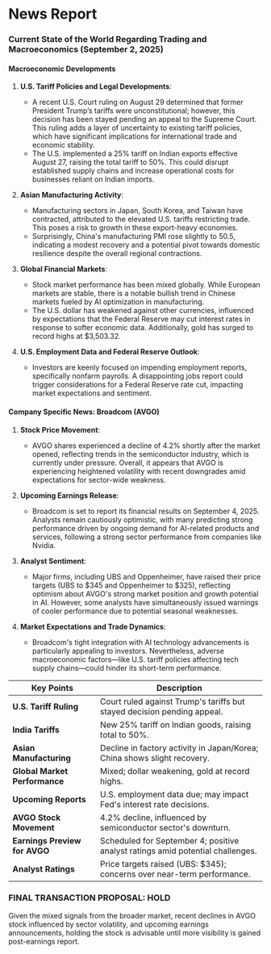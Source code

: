 # News Report

### Current State of the World Regarding Trading and Macroeconomics (September 2, 2025)

#### Macroeconomic Developments
1. **U.S. Tariff Policies and Legal Developments**:
   - A recent U.S. Court ruling on August 29 determined that former President Trump’s tariffs were unconstitutional; however, this decision has been stayed pending an appeal to the Supreme Court. This ruling adds a layer of uncertainty to existing tariff policies, which have significant implications for international trade and economic stability.
   - The U.S. implemented a 25% tariff on Indian exports effective August 27, raising the total tariff to 50%. This could disrupt established supply chains and increase operational costs for businesses reliant on Indian imports.

2. **Asian Manufacturing Activity**:
   - Manufacturing sectors in Japan, South Korea, and Taiwan have contracted, attributed to the elevated U.S. tariffs restricting trade. This poses a risk to growth in these export-heavy economies.
   - Surprisingly, China's manufacturing PMI rose slightly to 50.5, indicating a modest recovery and a potential pivot towards domestic resilience despite the overall regional contractions.

3. **Global Financial Markets**:
   - Stock market performance has been mixed globally. While European markets are stable, there is a notable bullish trend in Chinese markets fueled by AI optimization in manufacturing.
   - The U.S. dollar has weakened against other currencies, influenced by expectations that the Federal Reserve may cut interest rates in response to softer economic data. Additionally, gold has surged to record highs at $3,503.32.

4. **U.S. Employment Data and Federal Reserve Outlook**:
   - Investors are keenly focused on impending employment reports, specifically nonfarm payrolls. A disappointing jobs report could trigger considerations for a Federal Reserve rate cut, impacting market expectations and sentiment.

#### Company Specific News: Broadcom (AVGO)
1. **Stock Price Movement**:
   - AVGO shares experienced a decline of 4.2% shortly after the market opened, reflecting trends in the semiconductor industry, which is currently under pressure. Overall, it appears that AVGO is experiencing heightened volatility with recent downgrades amid expectations for sector-wide weakness.

2. **Upcoming Earnings Release**:
   - Broadcom is set to report its financial results on September 4, 2025. Analysts remain cautiously optimistic, with many predicting strong performance driven by ongoing demand for AI-related products and services, following a strong sector performance from companies like Nvidia.

3. **Analyst Sentiment**:
   - Major firms, including UBS and Oppenheimer, have raised their price targets (UBS to $345 and Oppenheimer to $325), reflecting optimism about AVGO's strong market position and growth potential in AI. However, some analysts have simultaneously issued warnings of cooler performance due to potential seasonal weaknesses.

4. **Market Expectations and Trade Dynamics**:
   - Broadcom's tight integration with AI technology advancements is particularly appealing to investors. Nevertheless, adverse macroeconomic factors—like U.S. tariff policies affecting tech supply chains—could hinder its short-term performance.

| Key Points                                         | Description                                                                 |
|---------------------------------------------------|-----------------------------------------------------------------------------|
| **U.S. Tariff Ruling**                            | Court ruled against Trump's tariffs but stayed decision pending appeal.    |
| **India Tariffs**                                 | New 25% tariff on Indian goods, raising total to 50%.                      |
| **Asian Manufacturing**                           | Decline in factory activity in Japan/Korea; China shows slight recovery.   |
| **Global Market Performance**                      | Mixed; dollar weakening, gold at record highs.                             |
| **Upcoming Reports**                              | U.S. employment data due; may impact Fed's interest rate decisions.        |
| **AVGO Stock Movement**                           | 4.2% decline, influenced by semiconductor sector's downturn.              |
| **Earnings Preview for AVGO**                     | Scheduled for September 4; positive analyst ratings amid potential challenges.|
| **Analyst Ratings**                               | Price targets raised (UBS: $345); concerns over near-term performance.     |

### FINAL TRANSACTION PROPOSAL: **HOLD**
Given the mixed signals from the broader market, recent declines in AVGO stock influenced by sector volatility, and upcoming earnings announcements, holding the stock is advisable until more visibility is gained post-earnings report.
